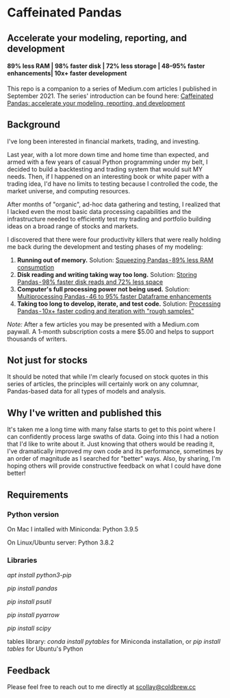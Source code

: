 # Caffeinated Pandas
## Accelerate your modeling, reporting, and development
#### 89% less RAM | 98% faster disk | 72% less storage | 48–95% faster enhancements| 10x+ faster development

This repo is a companion to a series of Medium.com articles I published in September 2021. The series' introduction can be found here: [Caffeinated Pandas: accelerate your modeling, reporting, and development](https://medium.com/@scollay/caffeinated-pandas-accelerate-your-modeling-reporting-and-development-e9d41476de3b)

## Background
I've long been interested in financial markets, trading, and investing. 

Last year, with a lot more down time and home time than expected, and armed with a few years of casual Python programming under my belt, I decided to build a backtesting and trading system that would suit MY needs. Then, if I happened on an interesting book or white paper with a trading idea, I'd have no limits to testing because I controlled the code, the market universe, and computing resources.

After months of "organic", ad-hoc data gathering and testing, I realized that I lacked even the most basic data processing capabilities and the infrastructure needed to efficiently test my trading and portfolio building ideas on a broad range of stocks and markets.

I discovered that there were four productivity killers that were really holding me back during the development and testing phases of my modeling:

1. **Running out of memory.** Solution: [Squeezing Pandas - 89% less RAM consumption](https://medium.com/@scollay/squeezing-pandas-89-less-ram-consumption-4d91a0eb9c08)
2. **Disk reading and writing taking way too long.** Solution: [Storing Pandas - 98% faster disk reads and 72% less space](https://medium.com/@scollay/storing-pandas-98-faster-disk-reads-and-72-less-space-208e2e2be8bb)
3. **Computer's full processing power not being used.** Solution: [Multiprocessing Pandas - 46 to 95% faster Dataframe enhancements](https://medium.com/@scollay/multiprocessing-pandas-48-90-faster-dataframe-enhancements-c65ef29f03b1)
4. **Taking too long to develop, iterate, and test code.** Solution: [Processing Pandas - 10x+ faster coding and iteration with "rough samples"](https://medium.com/@scollay/processing-pandas-10x-faster-coding-and-iteration-with-rough-samples-78b75b7d5b0b)

*Note:* After a few articles you may be presented with a Medium.com paywall. A 1-month subscription costs a mere $5.00 and helps to support thousands of writers.

## Not just for stocks
It should be noted that while I'm clearly focused on stock quotes in this series of articles, the principles will certainly work on any columnar, Pandas-based data for all types of models and analysis.

## Why I've written and published this
It's taken me a long time with many false starts to get to this point where I can confidently process large swaths of data. Going into this I had a notion that I'd like to write about it. Just knowing that others would be reading it, I've dramatically improved my own code and its performance, sometimes by an order of magnitude as I searched for "better" ways. Also, by sharing, I'm hoping others will provide constructive feedback on what I could have done better!


## Requirements

### Python version
On Mac I intalled with Miniconda: Python 3.9.5

On Linux/Ubuntu server: Python 3.8.2

### Libraries
*apt install python3-pip*

*pip install pandas*

*pip install psutil*

*pip install pyarrow*

*pip install scipy*

tables library: *conda install pytables* for Miniconda installation, or *pip install tables* for Ubuntu's Python

## Feedback
Please feel free to reach out to me directly at scollay@coldbrew.cc
